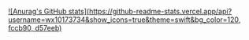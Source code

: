 [![Anurag's GitHub stats](https://github-readme-stats.vercel.app/api?username=wx10173734&show_icons=true&theme=swift&bg_color=120, fccb90, d57eeb)](https://github.com/anuraghazra/github-readme-stats)
